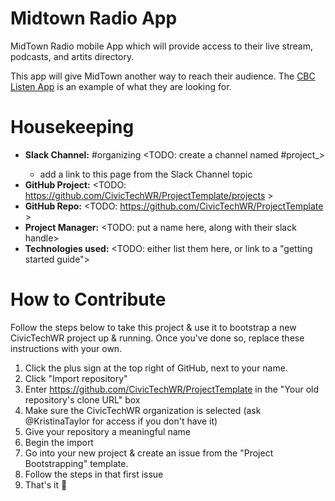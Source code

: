 # Midtown Radio App
MidTown Radio mobile App which will provide access to their live stream, podcasts, and artits directory.

This app will give MidTown another way to reach their audience. The [CBC Listen App](https://www.cbc.ca/listen/live-radio) is an example of what they are looking for.

# Housekeeping

* **Slack Channel:** #organizing <TODO: create a channel named #project_<something descriptive>>
  * add a link to this page from the Slack Channel topic
* **GitHub Project:** <TODO: https://github.com/CivicTechWR/ProjectTemplate/projects >
* **GitHub Repo:** <TODO: https://github.com/CivicTechWR/ProjectTemplate >
* **Project Manager:** <TODO: put a name here, along with their slack handle>
* **Technologies used:** <TODO: either list them here, or link to a "getting started guide">

# How to Contribute

Follow the steps below to take this project & use it to bootstrap a new CivicTechWR project up & running. Once you've done so, replace these instructions with your own.

1. Click the plus sign at the top right of GitHub, next to your name.
2. Click "Import repository"
3. Enter https://github.com/CivicTechWR/ProjectTemplate in the "Your old repository's clone URL" box
4. Make sure the CivicTechWR organization is selected (ask @KristinaTaylor for access if you don't have it)
5. Give your repository a meaningful name
6. Begin the import
7. Go into your new project & create an issue from the "Project Bootstrapping" template. 
8. Follow the steps in that first issue
9. That's it :raised_hands:
